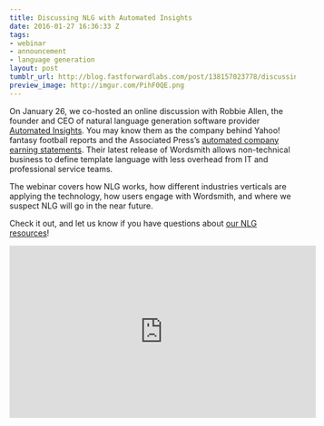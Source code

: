 ```yaml
---
title: Discussing NLG with Automated Insights
date: 2016-01-27 16:36:33 Z
tags:
- webinar
- announcement
- language generation
layout: post
tumblr_url: http://blog.fastforwardlabs.com/post/138157023778/discussing-nlg-with-automated-insights
preview_image: http://imgur.com/PihF0QE.png
---
```


<p>On January 26, we co-hosted an online discussion with Robbie Allen, the founder and CEO of natural language generation software provider <a href="https://automatedinsights.com/">Automated Insights</a>. You may know them as the company behind Yahoo! fantasy football reports and the Associated Press’s <a href="http://www.theverge.com/2015/10/20/9572975/automated-insights-wordsmith-natural-language">automated company earning statements</a>. Their latest release of Wordsmith allows non-technical business to define template language with less overhead from IT and professional service teams. </p><p>The webinar covers how NLG works, how different industries verticals are applying the technology, how users engage with Wordsmith, and where we suspect NLG will go in the near future. </p><p>Check it out, and let us know if you have questions about <a href="https://clients.fastforwardlabs.com/nlg.html">our NLG resources</a>!</p>

<div class="video-holder">
  <iframe width="540" height="304" id="youtube_iframe" src="https://www.youtube.com/embed/2RralvQIdQQ?feature=oembed&amp;enablejsapi=1&amp;origin=https://safe.txmblr.com&amp;wmode=opaque" frameborder="0" allowfullscreen=""></iframe></figure>
</div>
